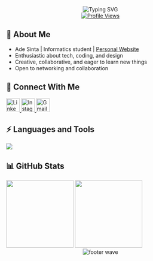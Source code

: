 <div align="center">
  <img src="https://readme-typing-svg.demolab.com?font=Fira+Code&duration=2000&pause=800&color=40A2D8&center=true&vCenter=true&width=500&lines=Welcome+to+my+GitHub+Profile!;Hi%2C+I'm+Ade+Sinta+%F0%9F%91%8D;Informatics+Student+%7C+Web+Enthusiast+%F0%9F%92%BB" alt="Typing SVG" />
</div>

<div align="center">
  <!-- Custom Profile View Counter with Emoji -->
  <a href="https://github.com/adesinta">
    <img src="https://komarev.com/ghpvc/?username=adesinta&color=40A2D8&style=for-the-badge&label=👁️+Profile+Views" alt="Profile Views" />
  </a>
  </div>

## 🌟 About Me

- Ade Sinta | Informatics student | <a href="https://adesinta.vercel.app/" target="_blank">Personal Website</a>
- Enthusiastic about tech, coding, and design
- Creative, collaborative, and eager to learn new things
- Open to networking and collaboration

## 🤝 Connect With Me

<p align="left">
  <a href="https://www.linkedin.com/in/adesinta/" target="_blank" title="LinkedIn">
    <img src="https://skillicons.dev/icons?i=linkedin" height="36" alt="LinkedIn" />
  </a>
  <a href="https://www.instagram.com/adesinta_/" target="_blank" title="Instagram">
    <img src="https://skillicons.dev/icons?i=instagram" height="36" alt="Instagram" />
  </a>
  <a href="mailto:adesintaaaa@gmail.com" target="_blank" title="Gmail">
    <img src="https://skillicons.dev/icons?i=gmail" height="36" alt="Gmail" />
  </a>
</p>

## ⚡ Languages and Tools

<p align="left">
  <img src="https://skillicons.dev/icons?i=html,css,javascript,react,nextjs,typescript,tailwind,nodejs,git,figma,postman,mariadb" />
</p>

## 📊 GitHub Stats

<div align="left">
  <img src="https://github-readme-streak-stats.herokuapp.com/?user=adesinta&theme=radical&hide_border=true&border_radius=18" height="180"/>
  <img src="https://github-readme-stats.vercel.app/api/top-langs/?username=adesinta&layout=compact&theme=radical&langs_count=10&hide=html&hide_border=true&border_radius=18" height="180"/>
</div>

  <!-- Animated waving shape -->
  <div align="center">
  <img src="https://capsule-render.vercel.app/api?type=waving&color=0:40A2D8,100:7F53AC&height=90&section=footer" alt="footer wave"/>
  </div>

